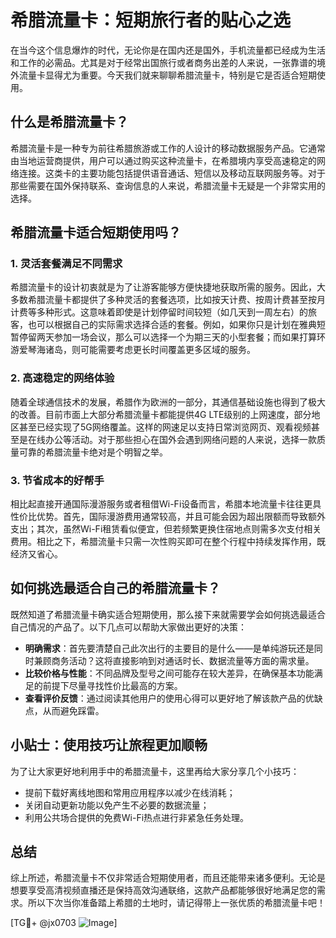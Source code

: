 # 希腊流量卡：短期旅行者的贴心之选

在当今这个信息爆炸的时代，无论你是在国内还是国外，手机流量都已经成为生活和工作的必需品。尤其是对于经常出国旅行或者商务出差的人来说，一张靠谱的境外流量卡显得尤为重要。今天我们就来聊聊希腊流量卡，特别是它是否适合短期使用。

## 什么是希腊流量卡？

希腊流量卡是一种专为前往希腊旅游或工作的人设计的移动数据服务产品。它通常由当地运营商提供，用户可以通过购买这种流量卡，在希腊境内享受高速稳定的网络连接。这类卡的主要功能包括提供语音通话、短信以及移动互联网服务等。对于那些需要在国外保持联系、查询信息的人来说，希腊流量卡无疑是一个非常实用的选择。

## 希腊流量卡适合短期使用吗？

### 1. 灵活套餐满足不同需求
希腊流量卡的设计初衷就是为了让游客能够方便快捷地获取所需的服务。因此，大多数希腊流量卡都提供了多种灵活的套餐选项，比如按天计费、按周计费甚至按月计费等多种形式。这意味着即使是计划停留时间较短（如几天到一周左右）的旅客，也可以根据自己的实际需求选择合适的套餐。例如，如果你只是计划在雅典短暂停留两天参加一场会议，那么可以选择一个为期三天的小型套餐；而如果打算环游爱琴海诸岛，则可能需要考虑更长时间覆盖更多区域的服务。

### 2. 高速稳定的网络体验
随着全球通信技术的发展，希腊作为欧洲的一部分，其通信基础设施也得到了极大的改善。目前市面上大部分希腊流量卡都能提供4G LTE级别的上网速度，部分地区甚至已经实现了5G网络覆盖。这样的网速足以支持日常浏览网页、观看视频甚至是在线办公等活动。对于那些担心在国外会遇到网络问题的人来说，选择一款质量可靠的希腊流量卡绝对是个明智之举。

### 3. 节省成本的好帮手
相比起直接开通国际漫游服务或者租借Wi-Fi设备而言，希腊本地流量卡往往更具性价比优势。首先，国际漫游费用通常较高，并且可能会因为超出限额而导致额外支出；其次，虽然Wi-Fi租赁看似便宜，但若频繁更换住宿地点则需多次支付相关费用。相比之下，希腊流量卡只需一次性购买即可在整个行程中持续发挥作用，既经济又省心。

## 如何挑选最适合自己的希腊流量卡？

既然知道了希腊流量卡确实适合短期使用，那么接下来就需要学会如何挑选最适合自己情况的产品了。以下几点可以帮助大家做出更好的决策：

- **明确需求**：首先要清楚自己此次出行的主要目的是什么——是单纯游玩还是同时兼顾商务活动？这将直接影响到对通话时长、数据流量等方面的需求量。
- **比较价格与性能**：不同品牌及型号之间可能存在较大差异，在确保基本功能满足的前提下尽量寻找性价比最高的方案。
- **查看评价反馈**：通过阅读其他用户的使用心得可以更好地了解该款产品的优缺点，从而避免踩雷。

## 小贴士：使用技巧让旅程更加顺畅

为了让大家更好地利用手中的希腊流量卡，这里再给大家分享几个小技巧：
- 提前下载好离线地图和常用应用程序以减少在线消耗；
- 关闭自动更新功能以免产生不必要的数据流量；
- 利用公共场合提供的免费Wi-Fi热点进行非紧急任务处理。

## 总结

综上所述，希腊流量卡不仅非常适合短期使用者，而且还能带来诸多便利。无论是想要享受高清视频直播还是保持高效沟通联络，这款产品都能够很好地满足您的需求。所以下次当你准备踏上希腊的土地时，请记得带上一张优质的希腊流量卡吧！

[TG💪+ @jx0703 ![Image](https://github.com/user-attachments/assets/dbca1d08-cadb-493c-b0ec-ad6f7a83f270)]
